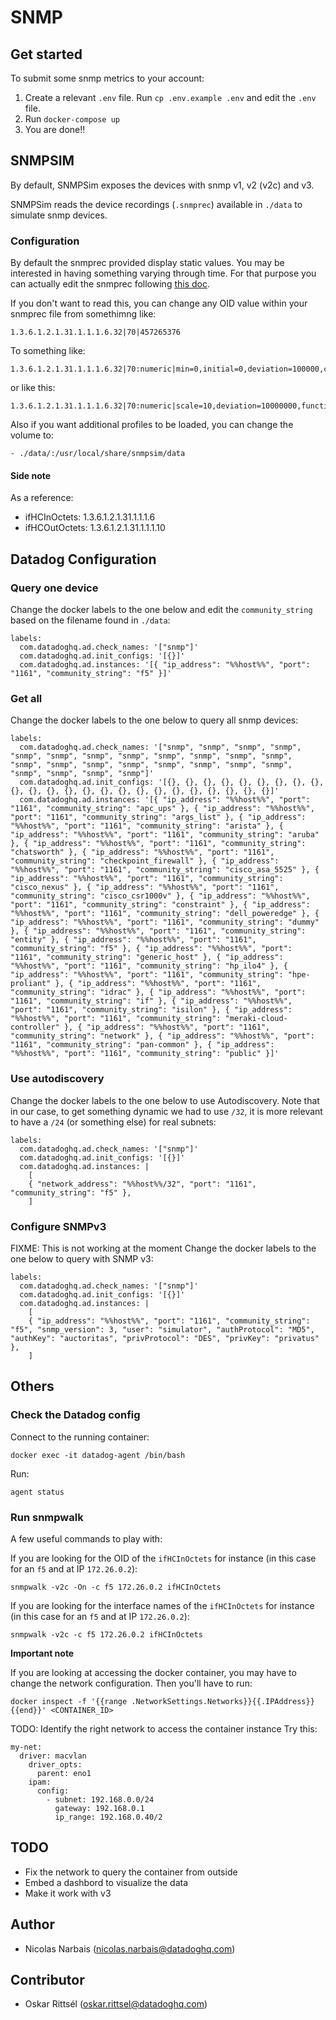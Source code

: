 # SNMP

## Get started

To submit some snmp metrics to your account:

1. Create a relevant `.env` file. Run `cp .env.example .env` and edit the `.env` file.
2. Run `docker-compose up`
3. You are done!!

## SNMPSIM

By default, SNMPSim exposes the devices with snmp v1, v2 (v2c) and v3.

SNMPSim reads the device recordings (`.snmprec`) available in `./data` to simulate snmp devices.

### Configuration

By default the snmprec provided display static values. You may be interested in having something varying through time. For that purpose you can actually edit the snmprec following [this doc](http://snmplabs.com/snmpsim/simulation-with-variation-modules.html#numeric-module).

If you don't want to read this, you can change any OID value within your snmprec file from somethimng like:

```
1.3.6.1.2.1.31.1.1.1.6.32|70|457265376
```

To something like:

```
1.3.6.1.2.1.31.1.1.1.6.32|70:numeric|min=0,initial=0,deviation=100000,cumulative=1
```

or like this:

```
1.3.6.1.2.1.31.1.1.1.6.32|70:numeric|scale=10,deviation=10000000,function=cos,cumulative=1,wrap=1
```

Also if you want additional profiles to be loaded, you can change the volume to:

```
- ./data/:/usr/local/share/snmpsim/data
```

#### Side note

As a reference:

- ifHCInOctets: 1.3.6.1.2.1.31.1.1.1.6
- ifHCOutOctets: 1.3.6.1.2.1.31.1.1.1.10

## Datadog Configuration

### Query one device

Change the docker labels to the one below and edit the `community_string` based on the filename found in `./data`:

```
labels:
  com.datadoghq.ad.check_names: '["snmp"]'
  com.datadoghq.ad.init_configs: '[{}]'
  com.datadoghq.ad.instances: '[{ "ip_address": "%%host%%", "port": "1161", "community_string": "f5" }]'
```

### Get all

Change the docker labels to the one below to query all snmp devices:

```
labels:
  com.datadoghq.ad.check_names: '["snmp", "snmp", "snmp", "snmp", "snmp", "snmp", "snmp", "snmp", "snmp", "snmp", "snmp", "snmp", "snmp", "snmp", "snmp", "snmp", "snmp", "snmp", "snmp", "snmp", "snmp", "snmp", "snmp", "snmp"]'
  com.datadoghq.ad.init_configs: '[{}, {}, {}, {}, {}, {}, {}, {}, {}, {}, {}, {}, {}, {}, {}, {}, {}, {}, {}, {}, {}, {}, {}, {}]'
  com.datadoghq.ad.instances: '[{ "ip_address": "%%host%%", "port": "1161", "community_string": "apc_ups" }, { "ip_address": "%%host%%", "port": "1161", "community_string": "args_list" }, { "ip_address": "%%host%%", "port": "1161", "community_string": "arista" }, { "ip_address": "%%host%%", "port": "1161", "community_string": "aruba" }, { "ip_address": "%%host%%", "port": "1161", "community_string": "chatsworth" }, { "ip_address": "%%host%%", "port": "1161", "community_string": "checkpoint_firewall" }, { "ip_address": "%%host%%", "port": "1161", "community_string": "cisco_asa_5525" }, { "ip_address": "%%host%%", "port": "1161", "community_string": "cisco_nexus" }, { "ip_address": "%%host%%", "port": "1161", "community_string": "cisco_csr1000v" }, { "ip_address": "%%host%%", "port": "1161", "community_string": "constraint" }, { "ip_address": "%%host%%", "port": "1161", "community_string": "dell_poweredge" }, { "ip_address": "%%host%%", "port": "1161", "community_string": "dummy" }, { "ip_address": "%%host%%", "port": "1161", "community_string": "entity" }, { "ip_address": "%%host%%", "port": "1161", "community_string": "f5" }, { "ip_address": "%%host%%", "port": "1161", "community_string": "generic_host" }, { "ip_address": "%%host%%", "port": "1161", "community_string": "hp_ilo4" }, { "ip_address": "%%host%%", "port": "1161", "community_string": "hpe-proliant" }, { "ip_address": "%%host%%", "port": "1161", "community_string": "idrac" }, { "ip_address": "%%host%%", "port": "1161", "community_string": "if" }, { "ip_address": "%%host%%", "port": "1161", "community_string": "isilon" }, { "ip_address": "%%host%%", "port": "1161", "community_string": "meraki-cloud-controller" }, { "ip_address": "%%host%%", "port": "1161", "community_string": "network" }, { "ip_address": "%%host%%", "port": "1161", "community_string": "pan-common" }, { "ip_address": "%%host%%", "port": "1161", "community_string": "public" }]'
```

### Use autodiscovery

Change the docker labels to the one below to use Autodiscovery. Note that in our case, to get something dynamic we had to use `/32`, it is more relevant to have a `/24` (or something else) for real subnets:

```
labels:
  com.datadoghq.ad.check_names: '["snmp"]'
  com.datadoghq.ad.init_configs: '[{}]'
  com.datadoghq.ad.instances: |
    [
    { "network_address": "%%host%%/32", "port": "1161", "community_string": "f5" },
    ]
```

### Configure SNMPv3

FIXME: This is not working at the moment
Change the docker labels to the one below to query with SNMP v3:

```
labels:
  com.datadoghq.ad.check_names: '["snmp"]'
  com.datadoghq.ad.init_configs: '[{}]'
  com.datadoghq.ad.instances: |
    [
    { "ip_address": "%%host%%", "port": "1161", "community_string": "f5", "snmp_version": 3, "user": "simulator", "authProtocol": "MD5", "authKey": "auctoritas", "privProtocol": "DES", "privKey": "privatus" },
    ]
```

## Others

### Check the Datadog config

Connect to the running container:

```
docker exec -it datadog-agent /bin/bash
```

Run:

```
agent status
```

### Run snmpwalk

A few useful commands to play with:

If you are looking for the OID of the `ifHCInOctets` for instance (in this case for an `f5` and at IP `172.26.0.2`):
```
snmpwalk -v2c -On -c f5 172.26.0.2 ifHCInOctets
```

If you are looking for the interface names of the `ifHCInOctets` for instance (in this case for an `f5` and at IP `172.26.0.2`):
```
snmpwalk -v2c -c f5 172.26.0.2 ifHCInOctets
```

**Important note**

If you are looking at accessing the docker container, you may have to change the network configuration. Then you'll have to run:

```
docker inspect -f '{{range .NetworkSettings.Networks}}{{.IPAddress}}{{end}}' <CONTAINER_ID>
```

TODO: Identify the right network to access the container instance
Try this:
```
my-net:
  driver: macvlan
    driver_opts:
      parent: eno1
    ipam:
      config:
        - subnet: 192.168.0.0/24
          gateway: 192.168.0.1
          ip_range: 192.168.0.40/2
```

## TODO

- Fix the network to query the container from outside
- Embed a dashbord to visualize the data
- Make it work with v3

## Author
* Nicolas Narbais (nicolas.narbais@datadoghq.com)

## Contributor
* Oskar Rittsél (oskar.rittsel@datadoghq.com)
